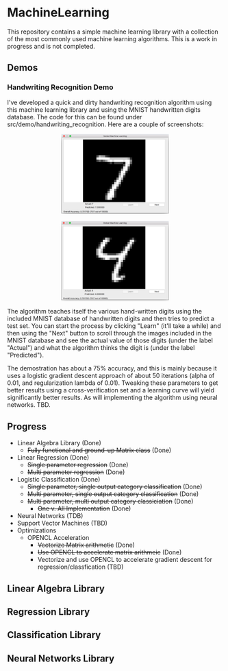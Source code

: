 # MachineLearning

This repository contains a simple machine learning library with a collection of the most commonly used machine learning algorithms. This is a work in progress and is not completed.
## Demos
### Handwriting Recognition Demo
I've developed a quick and dirty handwriting recognition algorithm using this machine learning library and using the MNIST handwritten digits database. The code for this can be found under src/demo/handwriting_recognition. Here are a couple of screenshots:

<p align="center">
<img src="https://github.com/VenkatKS/MachineLearning/blob/master/src/demo/handwriting_recognition/screenshots/digit7.png?raw=true" alt="Digit 7 Prediction" width="50%" height="50%"/>
</p>

<p align="center">
<img src="https://github.com/VenkatKS/MachineLearning/blob/master/src/demo/handwriting_recognition/screenshots/digit4.png?raw=true" alt="Digit 4 Prediction" width="50%" height="50%"/>
</p>
<p>
The algorithm teaches itself the various hand-written digits using the included MNIST database of handwritten digits and then tries to predict a test set. You can start the process by clicking "Learn" (it'll take a while) and then using the "Next" button to scroll through the images included in the MNIST database and see the actual value of those digits (under the label "Actual") and what the algorithm thinks the digit is (under the label "Predicted").
</p>
<p>
The demostration has about a 75% accuracy, and this is mainly because it uses a logistic gradient descent approach of about 50 iterations (alpha of 0.01, and regularization lambda of 0.01). Tweaking these parameters to get better results using a cross-verification set and a learning curve will yield significantly better results. As will implementing the algorithm using neural networks. TBD.
</p>

## Progress
* Linear Algebra Library (Done)
  * ~~Fully functional and ground-up Matrix class~~ (Done)
* Linear Regression (Done)
  * ~~Single parameter regression~~ (Done)
  * ~~Multi parameter regression~~ (Done)
* Logistic Classification (Done)
  * ~~Single parameter, single output category classification~~ (Done)
  * ~~Multi parameter, single output category classification~~ (Done)
  * ~~Multi parameter, multi output category classiciation~~ (Done)
    * ~~One v. All Implementation~~ (Done)
* Neural Networks (TDB)
* Support Vector Machines (TBD)
* Optimizations
  * OPENCL Acceleration
    * ~~Vectorize Matrix arithmetic~~ (Done)
    * ~~Use OPENCL to accelerate matrix arithmeic~~ (Done)
    * Vectorize and use OPENCL to accelerate gradient descent for regression/classfication (TBD)


## Linear Algebra Library
## Regression Library
## Classification Library
## Neural Networks Library
